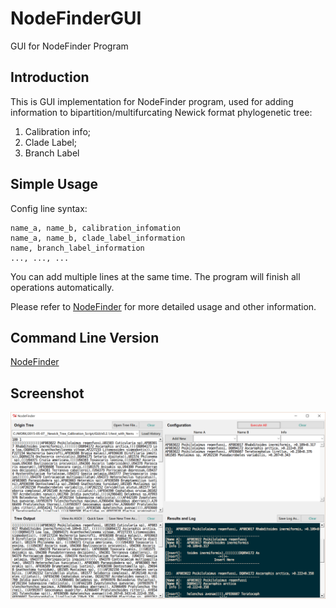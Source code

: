 NodeFinderGUI
=============
GUI for NodeFinder Program

Introduction
------------

This is GUI implementation  for NodeFinder program, used for adding information to
bipartition/multifurcating Newick format phylogenetic tree:

1. Calibration info;
2. Clade Label;
3. Branch Label

Simple Usage
------------

Config line syntax:

    name_a, name_b, calibration_infomation
    name_a, name_b, clade_label_information
    name, branch_label_information
    ..., ..., ...

You can add multiple lines at the same time. The program will finish all
operations automatically.

Please refer to [NodeFinder](https://github.com/zxjsdp/NodeFinder) for more detailed
usage and other information.


Command Line Version
--------------------
[NodeFinder](https://github.com/zxjsdp/NodeFinder)


Screenshot
----------
![Screenshot](./data/screen_shot.png)

